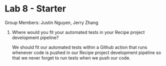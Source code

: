 # Lab 8 - Starter

Group Members: Justin Nguyen, Jerry Zhang

1) Where would you fit your automated tests in your Recipe project development pipeline?
   
   We should fit our automated tests within a Github action that runs whenever code is pushed in our Recipe project development pipeline so that we never forget to run tests when we push our code.